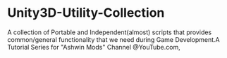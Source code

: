 # Unity3D-Utility-Collection
A collection of Portable and Independent(almost) scripts that provides common/general functionality that we need during Game Development.A Tutorial Series for "Ashwin Mods" Channel @YouTube.com,

